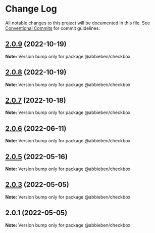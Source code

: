 # Change Log

All notable changes to this project will be documented in this file.
See [Conventional Commits](https://conventionalcommits.org) for commit guidelines.

## [2.0.9](https://github.com/abbieben07/checkbox/compare/v2.0.8...v2.0.9) (2022-10-19)

**Note:** Version bump only for package @abbieben/checkbox





## [2.0.8](https://github.com/abbieben07/checkbox/compare/v2.0.7...v2.0.8) (2022-10-19)

**Note:** Version bump only for package @abbieben/checkbox





## [2.0.7](https://github.com/abbieben07/checkbox/compare/v2.0.6...v2.0.7) (2022-10-18)

**Note:** Version bump only for package @abbieben/checkbox





## [2.0.6](https://github.com/abbieben07/checkbox/compare/v2.0.5...v2.0.6) (2022-06-11)

**Note:** Version bump only for package @abbieben/checkbox





## [2.0.5](https://github.com/abbieben07/checkbox/compare/v2.0.3...v2.0.5) (2022-05-16)

**Note:** Version bump only for package @abbieben/checkbox





## [2.0.3](https://github.com/abbieben07/checkbox/compare/v2.0.1...v2.0.3) (2022-05-05)

**Note:** Version bump only for package @abbieben/checkbox





## 2.0.1 (2022-05-05)

**Note:** Version bump only for package @abbieben/checkbox
